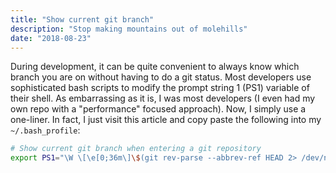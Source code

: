 ```yaml
---
title: "Show current git branch"
description: "Stop making mountains out of molehills"
date: "2018-08-23"
---
```


During development, it can be quite convenient to always know which branch you are on without having to do a git status. Most developers use sophisticated bash scripts to modify the prompt string 1 (PS1)  variable of their shell. As embarrassing as it is, I was most developers (I even had my own repo with a "performance" focused approach). Now, I simply use a one-liner. In fact, I just visit this article and copy paste the following into my `~/.bash_profile`:

```bash
# Show current git branch when entering a git repository
export PS1="\W \[\e[0;36m\]\$(git rev-parse --abbrev-ref HEAD 2> /dev/null)\[\e[0m\]\$ "
```
